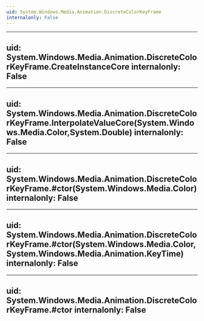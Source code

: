 ```yaml
---
uid: System.Windows.Media.Animation.DiscreteColorKeyFrame
internalonly: False
---
```


---
uid: System.Windows.Media.Animation.DiscreteColorKeyFrame.CreateInstanceCore
internalonly: False
---

---
uid: System.Windows.Media.Animation.DiscreteColorKeyFrame.InterpolateValueCore(System.Windows.Media.Color,System.Double)
internalonly: False
---

---
uid: System.Windows.Media.Animation.DiscreteColorKeyFrame.#ctor(System.Windows.Media.Color)
internalonly: False
---

---
uid: System.Windows.Media.Animation.DiscreteColorKeyFrame.#ctor(System.Windows.Media.Color,System.Windows.Media.Animation.KeyTime)
internalonly: False
---

---
uid: System.Windows.Media.Animation.DiscreteColorKeyFrame.#ctor
internalonly: False
---
